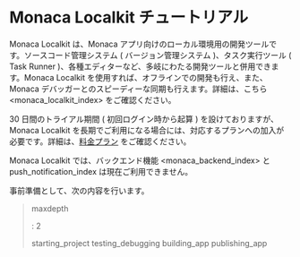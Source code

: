 Monaca Localkit チュートリアル
==============================

Monaca Localkit は、Monaca
アプリ向けのローカル環境用の開発ツールです。ソースコード管理システム (
バージョン管理システム )、タスク実行ツール ( Task Runner
)、各種エディターなど、多岐にわたる開発ツールと併用できます。Monaca
Localkit を使用すれば、オフラインでの開発も行え、また、Monaca
デバッガーとのスピーディーな同期も行えます。詳細は、こちら &lt;monaca\_localkit\_index&gt;
をご確認ください。

<div class="admonition note">

30 日間のトライアル期間 ( 初回ログイン時から起算 )
を設けておりますが、Monaca Localkit
を長期でご利用になる場合には、対応するプランへの加入が必要です。詳細は、[料金プラン](https://ja.monaca.io/pricing.html)
をご確認ください。

</div>

<div class="admonition note">

Monaca Localkit では、バックエンド機能 &lt;monaca\_backend\_index&gt; と
push\_notification\_index は現在ご利用できません。

</div>

事前準備として、次の内容を行います。

> maxdepth
>
> :   2
>
> starting\_project testing\_debugging building\_app publishing\_app

